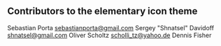Contributors to the elementary icon theme
-----------------------------------------

Sebastian Porta <sebastianporta@gmail.com>
Sergey "Shnatsel" Davidoff <shnatsel@gmail.com>
Oliver Scholtz <scholli_tz@yahoo.de>
Dennis Fisher
